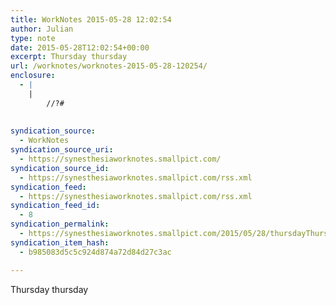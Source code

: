 ```yaml
---
title: WorkNotes 2015-05-28 12:02:54
author: Julian
type: note
date: 2015-05-28T12:02:54+00:00
excerpt: Thursday thursday
url: /worknotes/worknotes-2015-05-28-120254/
enclosure:
  - |
    |
        //?#
        
        
syndication_source:
  - WorkNotes
syndication_source_uri:
  - https://synesthesiaworknotes.smallpict.com/
syndication_source_id:
  - https://synesthesiaworknotes.smallpict.com/rss.xml
syndication_feed:
  - https://synesthesiaworknotes.smallpict.com/rss.xml
syndication_feed_id:
  - 8
syndication_permalink:
  - https://synesthesiaworknotes.smallpict.com/2015/05/28/thursdayThursday.html
syndication_item_hash:
  - b985083d5c5c924d874a72d84d27c3ac

---
```

Thursday thursday